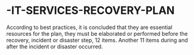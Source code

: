 # -IT-SERVICES-RECOVERY-PLAN
According to best practices, it is concluded that they are essential resources for the plan, they must be elaborated or performed before the recovery, incident or disaster step, 12 items. Another 11 items during and after the incident or disaster occurred.
